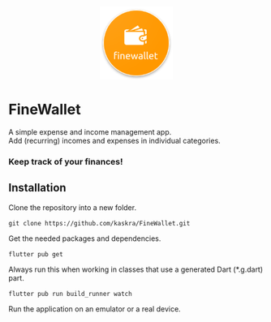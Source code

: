 <p align="center">
<img src="https://github.com/kaskra/FineWallet/blob/master/android/app/src/main/res/mipmap-xxhdpi/ic_launcher.png">
</p>

# FineWallet

A simple expense and income management app.  
Add (recurring) incomes and expenses in individual categories.

### **Keep track of your finances!**


## Installation
Clone the repository into a new folder.
```
git clone https://github.com/kaskra/FineWallet.git
```

Get the needed packages and dependencies.
```
flutter pub get
```

Always run this when working in classes that use a generated Dart (*.g.dart) part. 
```
flutter pub run build_runner watch
```

Run the application on an emulator or a real device.


